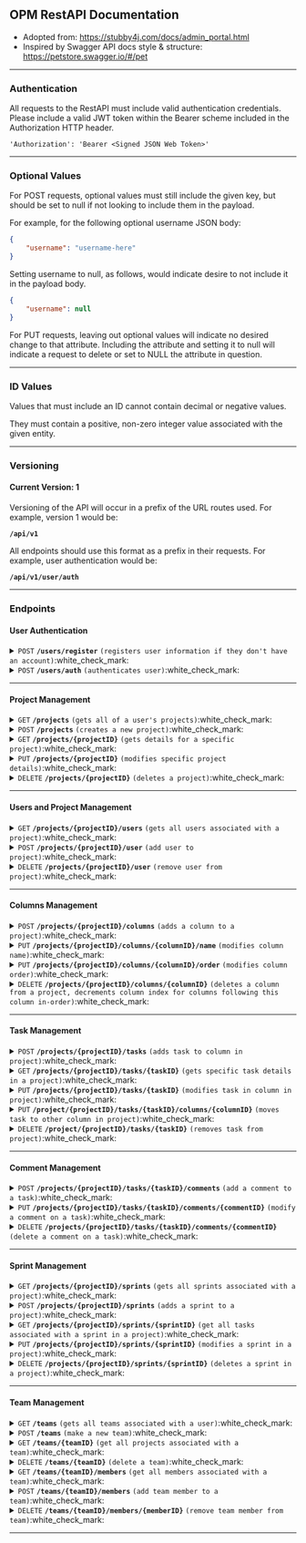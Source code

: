 ## OPM RestAPI Documentation

- Adopted from: https://stubby4j.com/docs/admin_portal.html
- Inspired by Swagger API docs style & structure: https://petstore.swagger.io/#/pet

------------------------------------------------------------------------------------------

### Authentication

All requests to the RestAPI must include valid authentication credentials. Please include a valid JWT token within
the Bearer scheme included in the Authorization HTTP header.

`'Authorization': 'Bearer <Signed JSON Web Token>'`

------------------------------------------------------------------------------------------

### Optional Values

For POST requests, optional values must still include the given key, but should be set to null if not looking
to include them in the payload.

For example, for the following optional username JSON body:

```json
{
    "username": "username-here"
}
```

Setting username to null, as follows, would indicate desire to not include it in the payload body.

```json
{
    "username": null
}
```

For PUT requests, leaving out optional values will indicate no desired change to that attribute.
Including the attribute and setting it to null will indicate a request to delete or set to NULL
the attribute in question.

------------------------------------------------------------------------------------------

### ID Values

Values that must include an ID cannot contain decimal or negative values.

They must contain a positive, non-zero integer value associated with the given entity.

------------------------------------------------------------------------------------------

### Versioning

#### Current Version: 1

Versioning of the API will occur in a prefix of the URL routes used. For example, version 1 would be:

<code><b>/api/v1</b></code>

All endpoints should use this format as a prefix in their requests. For example, user authentication would be:

<code><b>/api/v1/user/auth</b></code>

------------------------------------------------------------------------------------------

### Endpoints

#### User Authentication

<details>
 <summary><code>POST</code> <code><b>/users/register</b></code> <code>(registers user information if they don't have an account)</code>:white_check_mark:</summary>

##### Request Payload

> ```json
> {
>   "username": "username-here"
> }
> ```

##### Responses

> | http code     | content-type                      | response  | details |
> |---------------|-----------------------------------|-----------|---------------------------------------------------------|
> | `201`         | `application/json`                | `{"username":"username-here","message":"Success"}` | Successfully registered user. |
> | `400`         | `application/json`                | `{"code":400,"message":"User already exists with those details"}` | User details already exist in database. |
> | `400`         | `application/json`                | `{"code":400,"message":"Username is required"}` | Username field required. |
> | `400`         | `application/json`                | `{"code":400,"message":"Username must be 3 to 100 characters"}` | Username length requirement. |
> | `405`         | `text/html;charset=utf-8`         | None | Invalid HTTP method. |

##### Example cURL

> ```bash
> curl -X POST \
>  https://opm-api.propersi.me/api/v1/users/register \
>  -H 'Content-Type: application/json' \
>  -H 'Authorization: Bearer YOUR_JWT_TOKEN' \
>  -d '{"username":"my_username"}' 
> ```

</details>

<details>
 <summary><code>POST</code> <code><b>/users/auth</b></code> <code>(authenticates user)</code>:white_check_mark:</summary>

##### Responses

> | http code     | content-type                      | response  | details |
> |---------------|-----------------------------------|-----------|---------------------------------------------------------|
> | `200`         | `application/json`                | `{"username":"username-here","message":"Success"}` | **Includes a URI to the user resource in the Location Header** |
> | `404`         | `application/json`                | `{"code":"404","message":"User does not exist"}` | No user found using those credentials. |
> | `405`         | `text/html;charset=utf-8`         | None | Invalid HTTP method. |

##### Example cURL

> ```bash
> curl -X POST \
>  https://opm-api.propersi.me/api/v1/users/auth \
>  -H 'Authorization: Bearer YOUR_JWT_TOKEN' \
> ```

</details>

------------------------------------------------------------------------------------------

#### Project Management

<details>
 <summary><code>GET</code> <code><b>/projects</b></code> <code>(gets all of a user's projects)</code>:white_check_mark:</summary>

##### Responses

> | http code     | content-type                      | response  | details |
> |---------------|-----------------------------------|-----------|---------------------------------------------------------|
> | `200`         | `application/json`                | `See below.` | Returns all of a user's projects. |
> | `405`         | `text/html;charset=utf-8`         | None | Invalid HTTP method. |

###### 200 HTTP Code Response Body

> ```json
> {
>     "projects": [
>       {
>           "projectName": "project1",
>           "projectID": 1,
>           "lastUpdated": "2023-10-31T15:45:00Z",
>           "projectLocation": "/api/v1/projects/1",
>           "team": {
>               "teamName": "team1",
>               "teamID": 1, 
>               "teamLocation": "/api/v1/teams/1"
>           }
>       },
>       {
>           "projectName": "project2",
>           "projectID": 2,
>           "lastUpdated": "2023-10-31T15:45:00Z",
>           "projectLocation": "/api/v1/projects/2",
>           "team": {
>               "teamName": "team2",
>               "teamID": 2, 
>               "teamLocation": "/api/v1/teams/2"
>           }
>       } 
>     ]
> }
> ```

##### Example cURL

> ```bash
> curl -X GET \
>  https://opm-api.propersi.me/api/v1/projects \
>  -H 'Authorization: Bearer YOUR_JWT_TOKEN' \
> ```

</details>

<details>
 <summary><code>POST</code> <code><b>/projects</b></code> <code>(creates a new project)</code>:white_check_mark:</summary>

##### Request Payload

> ```json
> {
>   "projectName": "New Project Name",
>   "teamName": "team1",
>   "teamID": 1,
> }
> ```

##### Responses

> | http code     | content-type                      | response  | details |
> |---------------|-----------------------------------|-----------|---------------------------------------------------------|
> | `201`         | `application/json`                | `See below.` | **Includes a URI to the project resource in the Location Header** |
> | `400`         | `application/json`                | `{"code":"400","message":"Project name for that team already exists"}` | Project name for team already exists. Teams must have unique project names. |
> | `404`         | `application/json`                | `{"code":"404","message":"User not in team, or team does not exist"}` | User not in team, or chosen team does not exist. |
> | `405`         | `text/html;charset=utf-8`         | None | Invalid HTTP method. |

###### 201 HTTP Code Response Body

> ```json
> {
>     "projectName": "New Project Name",
>     "projectID": 1,
>     "projectLocation": "/api/v1/projects/1"
> }
> ```

##### Example cURL

> ```bash
> curl -X POST \
>  https://opm-api.propersi.me/api/v1/projects \
>  -H 'Content-Type: application/json' \
>  -H 'Authorization: Bearer YOUR_JWT_TOKEN' \
>  -d '{
>   "projectName": "New Project Name",
>   "teamName": "team1",
>   "teamID": 1 }' 
> ```

</details>
<details>
 <summary><code>GET</code> <code><b>/projects/{projectID}</b></code> <code>(gets details for a specific project)</code>:white_check_mark:</summary>

##### Parameters

> | name   |  type      | data type      | description                                          |
> |--------|------------|----------------|------------------------------------------------------|
> | `projectID` |  required  | int ($int64) | The unique ID of the project |

##### Responses

> | http code     | content-type                      | response  | details |
> |---------------|-----------------------------------|-----------|---------------------------------------------------------|
> | `200`         | `application/json`                | `See below.` | Returns details regarding a specific project. |
> | `403`         | `application/json`                | `{"code":"403","message":"User not in project, or project does not exist"}` | User not in this project, or the project does not exist. |
> | `405`         | `text/html;charset=utf-8`         | None | Invalid HTTP method. |

###### 200 HTTP Code Response Body

> ```json
> {
>     "projectName": "project1",
>     "projectID": 1,
>     "lastUpdated": "2024-02-13T14:45:00.023767",  
>     "team": {
>         "teamName": "Team1",
>         "teamID": 1,
>         "teamLocation": "/api/v1/teams/1"
>      },
>     "projectLocation": "/api/v1/projects/1",
>     "columns": [
>      {
>           "columnTitle": "Todo",
>           "columnID": 1,
>           "columnIndex": 0,       # Indicates location on board
>           "columnLocation": "/api/v1/projects/1/columns/1",
>           "tasks": [
>            {
>                 "title": "task1",
>                 "taskID": 1, 
>                 "priority": "High",
>                  "dueDate": "2023-11-01", # Or null  
>                 "comments": 1, # Number of comments on task
>                  "taskIndex": 0, # Used for sorting eventually, default to -1
>                  "assignedTo": {
>                        "username": "username-of-assignee",
>                        "userID": 1,
>                        "userProjectID": 1
>                   }, # Or null
>                  "sprint": {
>                        "sprintID": 1,
>                        "sprintName": "Sprint Name",
>                        "endDate": "2023-11-01",
>                        "sprintLocation": "/api/v1/projects/1/sprints/1"
>                   }, # Or null
>                 "taskLocation": "/api/v1/projects/1/tasks/1"
>            },
>           ]
>      },
>      {
>           "columnTitle": "In progress",
>           "columnID": 2,
>           "columnIndex": 1,       # Indicates location on board
>           "columnLocation": "/api/v1/projects/1/columns/2",
>           "tasks": []
>      },
>      {
>           "columnTitle": "Done",
>           "columnID": 3,
>           "columnIndex": 2,       # Indicates location on board
>           "columnLocation": "/api/v1/projects/1/columns/3",
>           "tasks": []
>      },
>     ]
> }
> ```

##### Example cURL

> ```bash
> curl -X GET \
>  https://opm-api.propersi.me/api/v1/projects/1 \
>  -H 'Authorization: Bearer YOUR_JWT_TOKEN' \
> ```

</details>

<details>
 <summary><code>PUT</code> <code><b>/projects/{projectID}</b></code> <code>(modifies specific project details)</code>:white_check_mark:</summary>

##### Parameters

> | name   |  type      | data type      | description                                          |
> |--------|------------|----------------|------------------------------------------------------|
> | `projectID` |  required  | int ($int64) | The unique ID of the project |

##### Request Payload

> ```json
> {
>   "projectName": "new-name",      # Cannot be deleted, only modified
> }
> ```

##### Responses

> | http code     | content-type                      | response  | details |
> |---------------|-----------------------------------|-----------|---------------------------------------------------------|
> | `200`         | `application/json`                | `{"code":"200","message":"Project name was modified"}` | Modified the project name. |
> | `400`         | `application/json`                | `{"code":"400","message":"Project name was not changed, name identical to previous"}` | Project name was identical to previous. |
> | `403`         | `application/json`                | `{"code":"403","message":"User not in project, or project does not exist"}` | User not in this project, or project does not exist. |
> | `405`         | `text/html;charset=utf-8`         | None | Invalid HTTP method. |

##### Example cURL

> ```bash
> curl -X PUT \
>  https://opm-api.propersi.me/api/v1/projects/1 \
>  -H 'Content-Type: application/json' \
>  -H 'Authorization: Bearer YOUR_JWT_TOKEN' \
>  -d '{"projectName":"new-name"}' 
> ```

</details>

<details>
 <summary><code>DELETE</code> <code><b>/projects/{projectID}</b></code> <code>(deletes a project)</code>:white_check_mark:</summary>

##### Parameters

> | name   |  type      | data type      | description                                          |
> |--------|------------|----------------|------------------------------------------------------|
> | `projectID` |  required  | int ($int64) | The unique ID of the project |

##### Responses

> | http code     | content-type                      | response  | details |
> |---------------|-----------------------------------|-----------|---------------------------------------------------------|
> | `200`         | `application/json`                | `{"code":"200","message":"Project deleted"}` | Successful deletion. |
> | `400`         | `application/json`                | `{"code":"400","message":"Projects must have zero tasks left before they can be deleted"}` | Tasks must be removed to delete a project. |
> | `403`         | `application/json`                | `{"code":"403","message":"User not in project, or project does not exist"}` | User not in this project, or project does not exist. |
> | `405`         | `text/html;charset=utf-8`         | None | Invalid HTTP method. |

##### Example cURL

> ```bash
> curl -X DELETE \
>  https://opm-api.propersi.me/api/v1/projects/1 \
>  -H 'Authorization: Bearer YOUR_JWT_TOKEN' \
> ```

</details>

------------------------------------------------------------------------------------------

#### Users and Project Management

<details>
 <summary><code>GET</code> <code><b>/projects/{projectID}/users</b></code> <code>(gets all users associated with a project)</code>:white_check_mark:</summary>

##### Parameters

> | name   |  type      | data type      | description                                          |
> |--------|------------|----------------|------------------------------------------------------|
> | `projectID` |  required  | int ($int64) | The unique ID of the project |

##### Responses

> | http code     | content-type                      | response  | details |
> |---------------|-----------------------------------|-----------|---------------------------------------------------------|
> | `200`         | `application/json`                | `See below.` | Returns all users associated with a project. |
> | `403`         | `application/json`                | `{"code":"403","message":"User not in this project, or project does not exist"}` | User not in this project, or project does not exist. |
> | `405`         | `text/html;charset=utf-8`         | None | Invalid HTTP method. |

###### 200 HTTP Code Response Body

> ```json
> {
>     "projectName": "project1",
>     "projectID": 1,
>     "lastUpdated": "2023-10-31T15:45:00Z",
>     "projectLocation": "/api/v1/projects/1",
>     "team": {
>         "teamName": "Team1",
>         "teamID": 1,
>         "teamLocation": "/api/v1/teams/1"
>      },
>     "users": [
>       {
>           "username": "username1",
>           "userID": 1
>       },
>       {
>           "username": "username2",
>           "userID": 2
>       },
>     ],
>     "currentUser": {
>         "username": "username1",
>         "userID": 1,
>         "userProjectID": 1
>      },
> }
> ```

##### Example cURL

> ```bash
> curl -X GET \
>  https://opm-api.propersi.me/api/v1/projects/1/users \
>  -H 'Authorization: Bearer YOUR_JWT_TOKEN' \
> ```

</details>

<details>
 <summary><code>POST</code> <code><b>/projects/{projectID}/user</b></code> <code>(add user to project)</code>:white_check_mark:</summary>

##### Parameters

> | name   |  type      | data type      | description                                          |
> |--------|------------|----------------|------------------------------------------------------|
> | `projectID` |  required  | int ($int64) | The unique ID of the project |

##### Request Payload

> ```json
> {
>   "username": "username-here"
> }
> ```

##### Responses

> | http code     | content-type                      | response  | details |
> |---------------|-----------------------------------|-----------|---------------------------------------------------------|
> | `200`         | `application/json`                | `{"code":"200","message":"{username} added to the project."}` | Successfully added user to project. |
> | `403`         | `application/json`                | `{"code":"403","message":"User not in this project, or project does not exist"}` | User trying to add other user is not in project, or project does not exist. |
> | `404`         | `application/json`                | `{"code":"404","message":"User does not exist"}` | Username not found. |
> | `409`         | `application/json`                | `{"code":"409","message":"User already in this project"}` | User already in this project. |
> | `405`         | `text/html;charset=utf-8`         | None | Invalid HTTP method. |

##### Example cURL

> ```bash
> curl -X POST \
>  https://opm-api.propersi.me/api/v1/projects/1/user \
>  -H 'Content-Type: application/json' \
>  -H 'Authorization: Bearer YOUR_JWT_TOKEN' \
>  -d '{"username":"another_username"}' 
> ```

</details>

<details>
 <summary><code>DELETE</code> <code><b>/projects/{projectID}/user</b></code> <code>(remove user from project)</code>:white_check_mark:</summary>

##### Parameters

> | name   |  type      | data type      | description                                          |
> |--------|------------|----------------|------------------------------------------------------|
> | `projectID` |  required  | int ($int64) | The unique ID of the project |

##### Request Payload

> ```json
> {
>   "username": "username-here"
> }
> ```

##### Responses

> | http code     | content-type                      | response  | details |
> |---------------|-----------------------------------|-----------|---------------------------------------------------------|
> | `200`         | `application/json`                | `{"code":"200","message":"{username} was removed from the project"}` | Successfully removed user from project. |
> | `400`         | `application/json`                | `{"code":"400","message":"The last member of a project cannot remove themselves"}` | The last user of a project cannot remove themselves. |
> | `403`         | `application/json`                | `{"code":"403","message":"User not in project, or project does not exist"}` | Deleting user not in project, or project does not exist. |
> | `404`         | `application/json`                | `{"code":"404","message":"User not in this project"}` | Username not found. |
> | `405`         | `text/html;charset=utf-8`         | None | Invalid HTTP method. |

##### Example cURL

> ```bash
> curl -X DELETE \
>  https://opm-api.propersi.me/api/v1/projects/1/user \
>  -H 'Content-Type: application/json' \
>  -H 'Authorization: Bearer YOUR_JWT_TOKEN' \
>  -d '{"username":"another_username"}' 
> ```

</details>

------------------------------------------------------------------------------------------

#### Columns Management

<details>
 <summary><code>POST</code> <code><b>/projects/{projectID}/columns</b></code> <code>(adds a column to a project)</code>:white_check_mark:</summary>

##### Parameters

> | name   |  type      | data type      | description                                          |
> |--------|------------|----------------|------------------------------------------------------|
> | `projectID` |  required  | int ($int64) | The unique ID of the project |

##### Request Payload

> ```json
> {
>   "columnTitle": "New Column Here"
> }
> ```

##### Responses

> | http code     | content-type                      | response  | details |
> |---------------|-----------------------------------|-----------|---------------------------------------------------------|
> | `201`         | `application/json`                | `See below.` | **Includes a URI to the column resource in the Location Header** |
> | `403`         | `application/json`                | `{"code":"403","message":"User not in project, or project does not exist"}` | User not in this project, or project does not exist. |
> | `409`         | `application/json`                | `{"code":"409","message":"Given column title already exists in this project"}` | Column title already exists in project. |
> | `405`         | `text/html;charset=utf-8`         | None | Invalid HTTP method. |

###### 201 HTTP Code Response Body

> ```json
> {
>     "columnTitle": "New Column Here",
>     "columnIndex": 1,         # New column always placed at end
>     "columnID": 1,
>     "columnLocation": "/api/v1/projects/1/columns/1"
> }
> ```

##### Example cURL

> ```bash
> curl -X POST \
>  https://opm-api.propersi.me/api/v1/project/1/columns \
>  -H 'Content-Type: application/json' \
>  -H 'Authorization: Bearer YOUR_JWT_TOKEN' \
>  -d '{"columnTitle":"New Column Here"}' 
> ```

</details>

<details>
 <summary><code>PUT</code> <code><b>/projects/{projectID}/columns/{columnID}/name</b></code> <code>(modifies column name)</code>:white_check_mark:</summary>

##### Parameters

> | name   |  type      | data type      | description                                          |
> |--------|------------|----------------|------------------------------------------------------|
> | `projectID` |  required  | int ($int64) | The unique ID of the project |
> | `columnID` |  required  | int ($int64) | The unique ID of the column |

##### Request Payload

> ```json
> {
>   "columnTitle": "New Column Name Here"       # Cannot be deleted, only modified
> }
> ```

##### Responses

> | http code     | content-type                      | response  | details |
> |---------------|-----------------------------------|-----------|---------------------------------------------------------|
> | `200`         | `application/json`                | `See below.` | Successfully modified column name in project. |
> | `400`         | `application/json`                | `{"code":"400","message":"Column title not changed, title identical to previous"}` | Column title to change to, same as previous title. |
> | `403`         | `application/json`                | `{"code":"403","message":"User not in this project, or project does not exist"}` | User not in this project, or project does not exist. |
> | `404`         | `application/json`                | `{"code":"404","message":"Given column does not exist in project"}` | Column not found in project. |
> | `409`         | `application/json`                | `{"code":"409","message":"Given column title already exists in project"}` | Column title already exists in project. |
> | `405`         | `text/html;charset=utf-8`         | None | Invalid HTTP method. |

###### 200 HTTP Code Response Body

> ```json
> {
>     "columnTitle": "New Column Name Here",
>     "columnIndex": 0,      # Keeps previous column index
>     "columnID": 1,
>     "columnLocation": "/api/v1/projects/1/columns/1
> }
> ```

##### Example cURL

> ```bash
> curl -X PUT \
>  https://opm-api.propersi.me/api/v1/projects/1/columns/1/name \
>  -H 'Content-Type: application/json' \
>  -H 'Authorization: Bearer YOUR_JWT_TOKEN' \
>  -d '{"columnTitle":"New Column Name Here"}' 
> ```

</details>

<details>
 <summary><code>PUT</code> <code><b>/projects/{projectID}/columns/{columnID}/order</b></code> <code>(modifies column order)</code>:white_check_mark:</summary>

##### Parameters

> | name   |  type      | data type      | description                                          |
> |--------|------------|----------------|------------------------------------------------------|
> | `projectID` |  required  | int ($int64) | The unique ID of the project |
> | `columnID` |  required  | int ($int64) | The unique ID of the column |

##### Request Payload

> ```json
> {
>   "columnIndex": 1
> }
> ```

##### Responses

> | http code     | content-type                      | response  | details |
> |---------------|-----------------------------------|-----------|---------------------------------------------------------|
> | `200`         | `application/json`                | `See below.` | Successfully modified column index in project. |
> | `400`         | `application/json`                | `{"code":"400","message":"New column index given is same as current column index"}` | New column index is same as previous. |
> | `403`         | `application/json`                | `{"code":"403","message":"Not authorized"}` | User not in this project. |
> | `404`         | `application/json`                | `{"code":"404","message":"Project does not exist"}` | Project not found. |
> | `404`         | `application/json`                | `{"code":"404","message":"Column does not exist"}` | Column not found in project. |
> | `405`         | `text/html;charset=utf-8`         | None | Invalid HTTP method. |

###### 200 HTTP Code Response Body

> ```json
> {
>     "columnTitle": "project1",
>     "columnIndex": 0,      # The new index
>     "columnID": 1,
>     "columnLocation": "/api/v1/projects/1/columns/1
> }
> ```

##### Example cURL

> ```bash
> curl -X PUT \
>  https://opm-api.propersi.me/api/v1/projects/1/columns/1/name \
>  -H 'Content-Type: application/json' \
>  -H 'Authorization: Bearer YOUR_JWT_TOKEN' \
>  -d '{"columnTitle":"New Column Name Here"}' 
> ```

</details>

<details>
 <summary><code>DELETE</code> <code><b>/projects/{projectID}/columns/{columnID}</b></code> <code>(deletes a column from a project, decrements column index for columns following this column in-order)</code>:white_check_mark:</summary>

##### Parameters

> | name   |  type      | data type      | description                                          |
> |--------|------------|----------------|------------------------------------------------------|
> | `projectID` |  required  | int ($int64) | The unique ID of the project |
> | `columnID` |  required  | int ($int64) | The unique ID of the column |

##### Responses

> | http code     | content-type                      | response  | details |
> |---------------|-----------------------------------|-----------|---------------------------------------------------------|
> | `200`         | `application/json`                | `{"code":"200","message":"Column removed from project"}` | Successfully deleted column from project. |
> | `403`         | `application/json`                | `{"code":"403","message":"Cannot remove if tasks remain in column"}` | Tasks still in column. |
> | `403`         | `application/json`                | `{"code":"403","message":"User not in project, or project does not exist"}` | User not in this project, or project does not exist. |
> | `404`         | `application/json`                | `{"code":"404","message":"Column does not exist"}` | Column not found in project. |
> | `405`         | `text/html;charset=utf-8`         | None | Invalid HTTP method. |


##### Example cURL

> ```bash
> curl -X DELETE \
>  https://opm-api.propersi.me/api/v1/projects/1/columns/1 \
>  -H 'Authorization: Bearer YOUR_JWT_TOKEN' \
> ```

</details>

------------------------------------------------------------------------------------------

#### Task Management

<details>
 <summary><code>POST</code> <code><b>/projects/{projectID}/tasks</b></code> <code>(adds task to column in project)</code>:white_check_mark:</summary>

##### Parameters

> | name   |  type      | data type      | description                                          |
> |--------|------------|----------------|------------------------------------------------------|
> | `projectID` |  required  | int ($int64) | The unique ID of the project |

##### Request Payload

> ```json
> {
>     "title": "Task 1",
>     "description": "This is another task!", # Optional - a description of only spaces is considered null
>     "columnID": 1,                          # Optional, defaults to first in-order column if not included
>     "assignedTo": 1,                        # Optional, userProjectID of the user who it is being assigned to, or null
>     "dueDate": "2024-11-03",                # Optional, in format "yyyy-MM-dd"
>     "priority": "High",                     # Optional, must be one of: 'High', 'Medium', 'Low', 'None', defaults to 'None' 
>     "sprintID": 1,                          # Optional
>     "customFields": [ ... ]                 # Optional
> }
> ```

##### Responses

> | http code     | content-type                      | response  | details |
> |---------------|-----------------------------------|-----------|---------------------------------------------------------|
> | `201`         | `application/json`                | `See below.` | **Includes a URI to the task resource in the Location Header** |
> | `403`         | `application/json`                | `{"code":"403","message":"User not in this project, or project not found"}` | User not in this project, or project not found. |
> | `404`         | `application/json`                | `{"code":"404","message":"Column does not exist"}` | Column not found in project. Project must have at least one column. |
> | `404`         | `application/json`                | `{"code":"404","message":"Sprint not found"}` | Sprint not found. |
> | `404`         | `application/json`                | `{"code":"404","message":"Assigned-to user not in this project, or user does not exist"}` | Assignee not found. |
> | `405`         | `text/html;charset=utf-8`         | None | Invalid HTTP method. |

###### 201 HTTP Code Response Body

> ```json
> {
>     "title": "Task 1",
>     "taskID": 1,
>     "columnID": 1,                          # ID of column to be placed under
>     "priority": "None",                     # Other possible values: 'High', 'Medium', 'Low'
>     "description": "None",                  # Nullable
>     "dueDate": "None",                      # Nullable
>     "sprintID": "None",                     # Nullable
>     "assignedTo": "None",                   # Nullable
>     "taskLocation": "/api/v1/projects/1/tasks/1",
> }
> ```

##### Example cURL

> ```bash
> curl -X POST \
>  https://opm-api.propersi.me/api/v1/projects/1/tasks \
>  -H 'Content-Type: application/json' \
>  -H 'Authorization: Bearer YOUR_JWT_TOKEN' \
>  -d '{"title":"Task title"}' 
> ```

</details>

<details>
 <summary><code>GET</code> <code><b>/projects/{projectID}/tasks/{taskID}</b></code> <code>(gets specific task details in a project)</code>:white_check_mark:</summary>

##### Parameters

> | name   |  type      | data type      | description                                          |
> |--------|------------|----------------|------------------------------------------------------|
> | `projectID` |  required  | int ($int64) | The unique ID of the project |
> | `taskID` |  required  | int ($int64) | The unique ID of the task |

##### Responses

> | http code     | content-type                      | response  | details |
> |---------------|-----------------------------------|-----------|---------------------------------------------------------|
> | `200`         | `application/json`                | `See below.` | Successfully retrieved the task details. |
> | `403`         | `application/json`                | `{"code":"403","message":"User not in this project, or project does not exist"}` | User not in this project, or project does not exist. |
> | `404`         | `application/json`                | `{"code":"404","message":"Given task does not exist in this project"}` | Task not found. |
> | `405`         | `text/html;charset=utf-8`         | None | Invalid HTTP method. |

###### 200 HTTP Code Response Body

> ```json
> {
>     "title": "Task 1",
>     "taskID": 1,
>     "taskColumnIndex": 0,         # Indicates location on board
>     "column": {
>           "columnTitle": "Column",
>           "columnIndex": 0,
>           "columnID": 1,
>           "columnLocation": "api/v1/projects/1/columns/1"
>      },
>     "description": "This is a task!",
>     "assignedTo": {               # Or null
>           "username": "username-of-assignee",
>           "userID": 1,
>           "userProjectID": 1
>      },       
>     "priority": "High",
>     "dueDate": "2023-10-31"       # Or null,
>     "sprint": {                   # Or null,
>           "startDate": "2023-10-31",
>           "endDate": "2023-11-01",
>           "sprintName": "Sprint Name",
>           "sprintID": 1,
>           "sprintLocation": "api/v1/projects/1/sprints/1"
>      },
>     "comments": [
>      {
>           "commentID": 1,
>           "commentBody": "This is a comment",
>           "commentedAt": "2023-10-31T15:45:00Z",
>           "commenterUsername": "username-here",
>           "commenterID": 1,
>           "commentLocation": "/api/v1/projects/1/tasks/1/comments/1"
>      },
>     ],
>     "customFields": [ ... ],
>     "taskLocation": "/api/v1/projects/1/tasks/1",
> }
> ```

##### Example cURL

> ```bash
> curl -X GET \
>  https://opm-api.propersi.me/api/v1/projects/1/tasks/1 \
>  -H 'Authorization: Bearer YOUR_JWT_TOKEN' \
> ```

</details>

<details>
 <summary><code>PUT</code> <code><b>/projects/{projectID}/tasks/{taskID}</b></code> <code>(modifies task in column in project)</code>:white_check_mark:</summary>

##### Parameters

> | name   |  type      | data type      | description                                          |
> |--------|------------|----------------|------------------------------------------------------|
> | `projectID` |  required  | int ($int64) | The unique ID of the project |
> | `taskID` |  required  | int ($int64) | The unique ID of the task |

##### Request Payload

To keep the attribute the same, do not include the task attribute in the request payload.
To delete the attribute, set the attribute to null in the request payload.

> ```json
> {
>     "title": "New Title",                     # Optional - note that a title is mandatory for a task, so no possibility of deleting a title
>     "description": "This is another task!",   # Optional
>     "assignedTo": 1,                          # Optional, userProjectID of the user who it is being assigned to
>     "priority": "High",                       # Optional, must be one of 'High', 'Medium', 'Low', 'None'
>     "sprintID": 1,                            # Optional, ID of sprint to change to
>     "dueDate": "2024-08-08",                  # Optional, new due date
>     "customFields": [ ... ],                  # Optional, for future implementation
> }
> ```

##### Responses

> | http code     | content-type                      | response  | details |
> |---------------|-----------------------------------|-----------|---------------------------------------------------------|
> | `200`         | `application/json`                | `{"code":"200","message":"Task successfully modified"}` | Successfully modified task. |
> | `200`         | `application/json`                | `{"code":"200","message":"Task was not modified"}` | Server processed request but did not find any differences in the task. |
> | `403`         | `application/json`                | `{"code":"403","message":"User not in this project, or project does not exist"}` | User not in this project, or project does not exist. |
> | `404`         | `application/json`                | `{"code":"404","message":"Task does not exist"}` | Task not found. |
> | `404`         | `application/json`                | `{"code":"404","message":"Task field to modify not valid"}` | Task attribute not found. |
> | `404`         | `application/json`                | `{"code":"404","message":"Given sprint does not exist in this project"}` | Sprint not found. |
> | `404`         | `application/json`                | `{"code":"404","message":"Assigned-to user not in project, or user does not exist"}` | Assignee not found, or does not exist. |
> | `405`         | `text/html;charset=utf-8`         | None | Invalid HTTP method. |

##### Example cURL

> ```bash
> curl -X PUT \
>  https://opm-api.propersi.me/api/v1/projects/1/tasks/1 \
>  -H 'Content-Type: application/json' \
>  -H 'Authorization: Bearer YOUR_JWT_TOKEN' \
>  -d '{"title":"New title."}' 
> ```

</details>

<details>
 <summary><code>PUT</code> <code><b>/project/{projectID}/tasks/{taskID}/columns/{columnID}</b></code> <code>(moves task to other column in project)</code>:white_check_mark:</summary>

##### Parameters

> | name   |  type      | data type      | description                                          |
> |--------|------------|----------------|------------------------------------------------------|
> | `projectID` |  required  | int ($int64) | The unique ID of the project |
> | `taskID` |  required  | int ($int64) | The unique ID of the task |
> | `columnID` |  required  | int ($int64) | The unique ID of the column |

##### Responses

> | http code     | content-type                      | response  | details |
> |---------------|-----------------------------------|-----------|---------------------------------------------------------|
> | `200`         | `application/json`                | `{"code":"200","message":"Task moved"}` | Successfully moved task. |
> | `400`         | `application/json`                | `{"code":"400","message":"Task already in given column"}` | Task already in the column indicated. |
> | `403`         | `application/json`                | `{"code":"403","message":"User not in project, or project does not exist"}` | User not in this project, or project does not exist. |
> | `404`         | `application/json`                | `{"code":"404","message":"Task does not exist"}` | Task not found in project. |
> | `404`         | `application/json`                | `{"code":"404","message":"Column does not exist"}` | Column not found in project. |
> | `405`         | `text/html;charset=utf-8`         | None | Invalid HTTP method. |

##### Example cURL

> ```bash
> curl -X PUT \
>  https://opm-api.propersi.me/api/v1/projects/1/tasks/1/columns/1 \
>  -H 'Authorization: Bearer YOUR_JWT_TOKEN' \
> ```

</details>

<details>
 <summary><code>DELETE</code> <code><b>/project/{projectID}/tasks/{taskID}</b></code> <code>(removes task from project)</code>:white_check_mark:</summary>

##### Parameters

> | name   |  type      | data type      | description                                          |
> |--------|------------|----------------|------------------------------------------------------|
> | `projectID` |  required  | int ($int64) | The unique ID of the project |
> | `taskID` |  required  | int ($int64) | The unique ID of the task |

##### Responses

> | http code     | content-type                      | response  | details |
> |---------------|-----------------------------------|-----------|---------------------------------------------------------|
> | `200`         | `application/json`                | `{"code":"200","message":"Task deleted"}` | Successfully deleted task. |
> | `403`         | `application/json`                | `{"code":"403","message":"User not in project, or project does not exist"}` | User not in this project, or project does not exist |
> | `404`         | `application/json`                | `{"code":"404","message":"Task does not exist"}` | Task not found in project. |
> | `405`         | `text/html;charset=utf-8`         | None | Invalid HTTP method. |

##### Example cURL

> ```bash
> curl -X DELETE \
>  https://opm-api.propersi.me/api/v1/projects/1/tasks/1 \
>  -H 'Authorization: Bearer YOUR_JWT_TOKEN' \
> ```

</details>

------------------------------------------------------------------------------------------

#### Comment Management

<details>
 <summary><code>POST</code> <code><b>/projects/{projectID}/tasks/{taskID}/comments</b></code> <code>(add a comment to a task)</code>:white_check_mark:</summary>

##### Parameters

> | name   |  type      | data type      | description                                          |
> |--------|------------|----------------|------------------------------------------------------|
> | `projectID` |  required  | int ($int64) | The unique ID of the project |
> | `taskID` |  required  | int ($int64) | The unique ID of the task |

##### Request Payload

> ```json
> {
>     "commentBody": "New comment body."    # Cannot be empty or just spaces
> }
> ```

##### Responses

> | http code     | content-type                      | response  | details |
> |---------------|-----------------------------------|-----------|---------------------------------------------------------|
> | `201`         | `application/json`                | `See below.` | **Includes a URI to the comment resource in the Location Header** |
> | `400`         | `application/json`                | `{"code":"400","message":"Comment cannot be empty"}` | Comment cannot be empty. |
> | `403`         | `application/json`                | `{"code":"403","message":"User not in this project, or project does not exist"}` | User not in this project, or project does not exist. |
> | `404`         | `application/json`                | `{"code":"404","message":"Given task does not exist in this project"}` | Task not found. |
> | `405`         | `text/html;charset=utf-8`         | None | Invalid HTTP method. |

###### 201 HTTP Code Response Body

> ```json
> {
>     "commentID": 1,
>     "commentBody": "This is a comment.",
>     "commentedAt": "This is a comment.",
>     "commenterUsername": "This is a comment.",
>     "commenterID": "This is a comment.",
> }
> ```

##### Example cURL

> ```bash
> curl -X POST \
>  https://opm-api.propersi.me/api/v1/projects/1/tasks/1/comments \
>  -H 'Content-Type: application/json' \
>  -H 'Authorization: Bearer YOUR_JWT_TOKEN' \
>  -d '{"commentBody":"New comment stuff."}' 
> ```

</details>

<details>
 <summary><code>PUT</code> <code><b>/projects/{projectID}/tasks/{taskID}/comments/{commentID}</b></code> <code>(modify a comment on a task)</code>:white_check_mark:</summary>

##### Parameters

> | name   |  type      | data type      | description                                          |
> |--------|------------|----------------|------------------------------------------------------|
> | `projectID` |  required  | int ($int64) | The unique ID of the project |
> | `taskID` |  required  | int ($int64) | The unique ID of the task |
> | `commentID` |  required  | int ($int64) | The unique ID of the comment |

##### Request Payload

> ```json
> {
>     "commentBody": "New comment body."    # Cannot be empty or just spaces
> }
> ```

##### Responses

> | http code     | content-type                      | response  | details |
> |---------------|-----------------------------------|-----------|---------------------------------------------------------|
> | `200`         | `application/json`                | `{"code":"200","message":"Comment modified."}` | Successfully edited the comment. |
> | `403`         | `application/json`                | `{"code":"403","message":"User not in project, or project does not exist"}` | User not in this project. |
> | `403`         | `application/json`                | `{"code":"403","message":"User did not leave this comment"}` | User did not leave this comment. |
> | `404`         | `application/json`                | `{"code":"404","message":"Comment not found on task"}` | Comment not found. |
> | `404`         | `application/json`                | `{"code":"404","message":"Given task does not exist in this project"}` | Task not found. |
> | `405`         | `text/html;charset=utf-8`         | None | Invalid HTTP method. |

##### Example cURL

> ```bash
> curl -X PUT \
>  https://opm-api.propersi.me/api/v1/projects/1/tasks/1/comments/1 \
>  -H 'Content-Type: application/json' \
>  -H 'Authorization: Bearer YOUR_JWT_TOKEN' \
>  -d '{"commentBody":"New comment stuff."}' 
> ```

</details>

<details>
 <summary><code>DELETE</code> <code><b>/projects/{projectID}/tasks/{taskID}/comments/{commentID}</b></code> <code>(delete a comment on a task)</code>:white_check_mark:</summary>

##### Parameters

> | name   |  type      | data type      | description                                          |
> |--------|------------|----------------|------------------------------------------------------|
> | `projectID` |  required  | int ($int64) | The unique ID of the project |
> | `taskID` |  required  | int ($int64) | The unique ID of the task |
> | `commentID` |  required  | int ($int64) | The unique ID of the comment |

##### Responses

> | http code     | content-type                      | response  | details |
> |---------------|-----------------------------------|-----------|---------------------------------------------------------|
> | `200`         | `application/json`                | `{"code":"200","message":"Comment deleted."}` | Successfully deleted the comment. |
> | `403`         | `application/json`                | `{"code":"403","message":"Not authorized"}` | User not in this project. |
> | `404`         | `application/json`                | `{"code":"404","message":"Comment does not exist"}` | Comment not found. |
> | `404`         | `application/json`                | `{"code":"404","message":"Task does not exist"}` | Task not found. |
> | `404`         | `application/json`                | `{"code":"404","message":"Project does not exist"}` | Project not found. |
> | `405`         | `text/html;charset=utf-8`         | None | Invalid HTTP method. |

##### Example cURL

> ```bash
> curl -X DELETE \
>  https://opm-api.propersi.me/api/v1/projects/1/tasks/1/comments/1 \
>  -H 'Authorization: Bearer YOUR_JWT_TOKEN' \
> ```

</details>

------------------------------------------------------------------------------------------

#### Sprint Management

<details>
 <summary><code>GET</code> <code><b>/projects/{projectID}/sprints</b></code> <code>(gets all sprints associated with a project)</code>:white_check_mark:</summary>

##### Parameters

> | name   |  type      | data type      | description                                          |
> |--------|------------|----------------|------------------------------------------------------|
> | `projectID` |  required  | int ($int64) | The unique ID of the project |

##### Responses

> | http code     | content-type                      | response  | details |
> |---------------|-----------------------------------|-----------|---------------------------------------------------------|
> | `200`         | `application/json`                | `See below.` | Successfully retrieved all sprints for the task. |
> | `403`         | `application/json`                | `{"code":"403","message":"User not in this project, or project does not exist"}` | User not in this project, or project does not exist. |
> | `405`         | `text/html;charset=utf-8`         | None | Invalid HTTP method. |

###### 200 HTTP Code Response Body

Sprints are ordered in ascending order by sprint end date.

> ```json
> {
>     "projectName": "MyProjectName",
>     "projectID": 1,
>     "projectLocation": "/api/v1/projects/1",
>     "sprints": [
>      {
>           "sprintID": 1,
>           "sprintName": "Sprint Name1",
>           "startDate": "2023-10-31",
>           "endDate": "2023-11-15",
>           "sprintLocation": "/api/v1/projects/1/sprints/1"
>      },
>      {
>           "sprintID": 2,
>           "sprintName": "Sprint Name2",
>           "startDate": "2023-10-31",
>           "endDate": "2023-11-16",
>           "sprintLocation": "/api/v1/projects/1/sprints/2"
>      },
>     ]
> }
> ```

##### Example cURL

> ```bash
> curl -X GET \
>  https://opm-api.propersi.me/api/v1/projects/1/sprints \
>  -H 'Authorization: Bearer YOUR_JWT_TOKEN' \
> ```

</details>

<details>
 <summary><code>POST</code> <code><b>/projects/{projectID}/sprints</b></code> <code>(adds a sprint to a project)</code>:white_check_mark:</summary>

##### Parameters

> | name   |  type      | data type      | description                                          |
> |--------|------------|----------------|------------------------------------------------------|
> | `projectID` |  required  | int ($int64) | The unique ID of the project |

##### Request Payload

> ```json
> {
>     "startDate": "2023-11-15",
>     "endDate": "2023-11-30",
>     "sprintName": "Sprint Name"
> }
> ```

##### Responses

> | http code     | content-type                      | response  | details |
> |---------------|-----------------------------------|-----------|---------------------------------------------------------|
> | `201`         | `application/json`                | `See below.` | **Includes a URI to the sprint resource in the Location Header** |
> | `400`         | `application/json`                | `{"code":"400","message":"Sprint name must be unique for project"}` | Sprint name must be unique for this project. |
> | `400`         | `application/json`                | `{"code":"400","message":"Sprint dates are invalid"}` | Invalid date range for sprint. |
> | `403`         | `application/json`                | `{"code":"403","message":"Not authorized"}` | User not in this project. |
> | `404`         | `application/json`                | `{"code":"404","message":"Project does not exist"}` | Project not found. |
> | `409`         | `application/json`                | `{"code":"409","message":"Project contains sprint with those dates already"}` | Sprint dates must be unique for this project. |
> | `409`         | `application/json`                | `{"code":"409","message":"Project contains sprint with that name already"}` | Sprint name must be unique for this project. |
> | `405`         | `text/html;charset=utf-8`         | None | Invalid HTTP method. |

###### 201 HTTP Code Response Body

> ```json
> {
>     "sprintID": 1,
>     "startDate": "2023-11-15",
>     "endDate": "2023-11-30",
>     "sprintName": "Sprint Name"
> }
> ```

##### Example cURL

> ```bash
> curl -X POST \
>  https://opm-api.propersi.me/api/v1/projects/1/sprints \
>  -H 'Content-Type: application/json' \
>  -H 'Authorization: Bearer YOUR_JWT_TOKEN' \
>  -d '{
>   "sprintName": "Sprint name",
>   "startDate": "2023-11-15",
>   "endDate": "2023-11-30",
>      }' 
> ```

</details>

<details>
 <summary><code>GET</code> <code><b>/projects/{projectID}/sprints/{sprintID}</b></code> <code>(get all tasks associated with a sprint in a project)</code>:white_check_mark:</summary>

##### Parameters

> | name   |  type      | data type      | description                                          |
> |--------|------------|----------------|------------------------------------------------------|
> | `projectID` |  required  | int ($int64) | The unique ID of the project |
> | `sprintID` |  required  | int ($int64) | The unique ID of the sprint |

##### Responses

> | http code     | content-type                      | response  | details |
> |---------------|-----------------------------------|-----------|---------------------------------------------------------|
> | `200`         | `application/json`                | `See below.` | Successfully retrieved all tasks for the sprint. |
> | `403`         | `application/json`                | `{"code":"403","message":"User not in this project, or project does not exist"}` | User not in this project, or project does not exist. |
> | `404`         | `application/json`                | `{"code":"404","message":"Given sprint does not exist in this project"}` | Sprint not found. |
> | `405`         | `text/html;charset=utf-8`         | None | Invalid HTTP method. |

###### 200 HTTP Code Response Body

> ```json
> {
>     "sprintID": 1,
>     "sprintName": "Sprint Name",
>     "startDate": "2023-10-31",
>     "endDate": "2023-11-15",
>     "sprintLocation": "/api/v1/projects/1/sprints/1",
>     "tasks": [
>      {
>           "title": "Task 1",
>           "taskID": 1,
>           "priority": "High",
>           "dueDate": "2024-08-08",
>           "description": "This is a task!",
>           "comments": 1,
>           "column": {
>                 "columnTitle": "Column title",
>                 "columnID": 1,
>                 "columnIndex": 1,
>                 "columnLocation": "/api/v1/projects/1/columns/1"
>            },
>           "assignedTo": {
>                 "username": "username-of-assignee",
>                 "userID": 1,
>                 "userProjectID": 1
>            } or null,       
>           "taskLocation": "/api/v1/projects/1/tasks/1",
>      },
>      {
>           "title": "Task 2",
>           "taskID": 2,
>           "priority": "High",
>           "dueDate": "2024-08-08",
>           "description": "This is another task!",
>           "comments": 2,
>           "column": {
>                 "columnTitle": "Column title",
>                 "columnID": 1,
>                 "columnIndex": 1,
>                 "columnLocation": "/api/v1/projects/1/columns/1"
>            },
>           "assignedTo": {
>                 "username": "username-of-assignee",
>                 "userID": 1,
>                 "userProjectID": 1
>            } or null,       
>           "taskLocation": "/api/v1/projects/1/tasks/2",
>      },
>     ]
> }
> ```

##### Example cURL

> ```bash
> curl -X GET \
>  https://opm-api.propersi.me/api/v1/projects/1/sprints/1 \
>  -H 'Authorization: Bearer YOUR_JWT_TOKEN' \
> ```

</details>

<details>
 <summary><code>PUT</code> <code><b>/projects/{projectID}/sprints/{sprintID}</b></code> <code>(modifies a sprint in a project)</code>:white_check_mark:</summary>

##### Parameters

> | name   |  type      | data type      | description                                          |
> |--------|------------|----------------|------------------------------------------------------|
> | `projectID` |  required  | int ($int64) | The unique ID of the project |
> | `sprintID` |  required  | int ($int64) | The unique ID of the sprint |

##### Request Payload

If a field is included, it is assumed that user is trying to edit that field.
Leaving the field out of the payload will keep the field's original value.
No fields can be deleted, or have just empty spaces.

> ```json
> {
>     "startDate": "2023-11-15",
>     "endDate": "2023-11-30",
>     "sprintName": "Sprint Name"
> }
> ```

##### Responses

> | http code     | content-type                      | response  | details |
> |---------------|-----------------------------------|-----------|---------------------------------------------------------|
> | `200`         | `application/json`                | `{"code":"200","message":"Sprint was modified"}` | Successfully modified the sprint. |
> | `200`         | `application/json`                | `{"code":"200","message":"Sprint was not modified"}` | No modification applied to the sprint. |
> | `400`         | `application/json`                | `{"code":"400","message":"Invalid date range"}` | Invalid date range for sprint. |
> | `400`         | `application/json`                | `{"code":"400","message":"Invalid sprint attributes"}` | Invalid sprint attributes. |
> | `403`         | `application/json`                | `{"code":"403","message":"User not in project, or project does not exist"}` | User not in this project, or project does not exist. |
> | `404`         | `application/json`                | `{"code":"404","message":"Sprint does not exist"}` | Sprint not found. |
> | `409`         | `application/json`                | `{"code":"409","message":"Project contains sprint with that name already"}` | Sprint name must be unique for this project. |
> | `405`         | `text/html;charset=utf-8`         | None | Invalid HTTP method. |

###### 200 HTTP Code Response Body

> ```json
> {
>     "sprintID": 1,
>     "startDate": "2023-11-15",
>     "endDate": "2023-11-30",
>     "sprintName": "Sprint Name"
> }
> ```

##### Example cURL

> ```bash
> curl -X PUT \
>  https://opm-api.propersi.me/api/v1/projects/1/sprints/1 \
>  -H 'Content-Type: application/json' \
>  -H 'Authorization: Bearer YOUR_JWT_TOKEN' \
>  -d '{
>   "sprintName": "Sprint name",
>   "startDate": "2023-11-15",
>   "endDate": "2023-11-30",
>      }' 
> ```
</details>

<details>
 <summary><code>DELETE</code> <code><b>/projects/{projectID}/sprints/{sprintID}</b></code> <code>(deletes a sprint in a project)</code>:white_check_mark:</summary>

##### Parameters

> | name   |  type      | data type      | description                                          |
> |--------|------------|----------------|------------------------------------------------------|
> | `projectID` |  required  | int ($int64) | The unique ID of the project |
> | `sprintID` |  required  | int ($int64) | The unique ID of the sprint |


##### Responses

> | http code     | content-type                      | response  | details |
> |---------------|-----------------------------------|-----------|---------------------------------------------------------|
> | `200`         | `application/json`                | `{"code":"200","message":"Sprint deleted"}` | Sprint successfully deleted. |
> | `403`         | `application/json`                | `{"code":"403","message":"User not in this project, or project does not exist"}` | User not in this project, or project does not exist. |
> | `404`         | `application/json`                | `{"code":"404","message":"Given sprint does not exist in this project"}` | Sprint not found. |
> | `405`         | `text/html;charset=utf-8`         | None | Invalid HTTP method. |


##### Example cURL

> ```bash
> curl -X DELETE \
>  https://opm-api.propersi.me/api/v1/projects/1/sprints/1 \
>  -H 'Authorization: Bearer YOUR_JWT_TOKEN' \
> ```
</details>

------------------------------------------------------------------------------------------

#### Team Management

<details>
 <summary><code>GET</code> <code><b>/teams</b></code> <code>(gets all teams associated with a user)</code>:white_check_mark:</summary>

##### Responses

> | http code     | content-type                      | response  | details |
> |---------------|-----------------------------------|-----------|---------------------------------------------------------|
> | `200`         | `application/json`                | `See below.` | Successfully retrieved all teams for the user. |
> | `405`         | `text/html;charset=utf-8`         | None | Invalid HTTP method. |

###### 200 HTTP Code Response Body

> ```json
> {
>     "teams": [
>      {
>           "teamID": 1,
>           "teamName": "Team Name 1",
>           "teamLocation": "/api/v1/teams/1",
>           "isTeamCreator": false
>      },
>      {
>           "teamID": 2,
>           "teamName": "Team Name 2",
>           "teamLocation": "/api/v1/teams/2",
>           "isTeamCreator": true
>      },
>     ]
> }
> ```

##### Example cURL

> ```bash
> curl -X GET \
>  https://opm-api.propersi.me/api/v1/teams \
>  -H 'Authorization: Bearer YOUR_JWT_TOKEN' \
> ```

</details>

<details>
 <summary><code>POST</code> <code><b>/teams</b></code> <code>(make a new team)</code>:white_check_mark:</summary>

##### Request Payload

> ```json
> {
>     "teamName": "My new team",
> }
> ```

##### Responses

> | http code     | content-type                      | response  | details |
> |---------------|-----------------------------------|-----------|---------------------------------------------------------|
> | `201`         | `application/json`                | `See below.` | **Includes a URI to the team resource in the Location Header** |
> | `400`         | `application/json`                | `{"code":"400","message":"You have already made a team with this name"}` | Users must make unique teams. |
> | `405`         | `text/html;charset=utf-8`         | None | Invalid HTTP method. |

###### 200 HTTP Code Response Body

> ```json
> {
>     "teamName": "Team Name 1",
>     "teamID": 1,
>     "teamCreator": 1,
>     "teamLocation": "/api/v1/teams/1",
> }
> ```

##### Example cURL

> ```bash
> curl -X POST \
>  https://opm-api.propersi.me/api/v1/teams \
>  -H 'Content-Type: application/json' \
>  -H 'Authorization: Bearer YOUR_JWT_TOKEN' \
>  -d '{"teamName":"my_username"}' 
> ```

</details>

<details>
 <summary><code>GET</code> <code><b>/teams/{teamID}</b></code> <code>(get all projects associated with a team)</code>:white_check_mark:</summary>

##### Parameters

> | name   |  type      | data type      | description                                          |
> |--------|------------|----------------|------------------------------------------------------|
> | `teamID` |  required  | int ($int64) | The unique ID of the team |

##### Responses

> | http code     | content-type                      | response  | details |
> |---------------|-----------------------------------|-----------|---------------------------------------------------------|
> | `200`         | `application/json`                | `See below.` | Gets all projects associated with a team. |
> | `404`         | `application/json`                | `{"code":"404","message":"User not in team, or does not exist"}` | User not in team, or team does not exist. |
> | `405`         | `text/html;charset=utf-8`         | None | Invalid HTTP method. |

###### 200 HTTP Code Response Body

> ```json
> {
>     "teamID": 1,
>     "teamName": "Team Name 1",
>     "teamLocation": "/api/v1/teams/1
>     "projects": [
>       {
>           "projectName": "project1",
>           "projectID": 1,
>           "lastUpdated": "2023-10-31T15:45:00Z",
>           "projectLocation": "/api/v1/projects/1",
>       },
>       {
>           "projectName": "project2",
>           "projectID": 2,
>           "lastUpdated": "2023-10-31T15:45:00Z",
>           "projectLocation": "/api/v1/projects/2",
>       } 
>     ]
> }
> ```

##### Example cURL

> ```bash
> curl -X GET \
>  https://opm-api.propersi.me/api/v1/teams/1 \
>  -H 'Authorization: Bearer YOUR_JWT_TOKEN' \
> ```

</details>

<details>
 <summary><code>DELETE</code> <code><b>/teams/{teamID}</b></code> <code>(delete a team)</code>:white_check_mark:</summary>

##### Parameters

> | name   |  type      | data type      | description                                          |
> |--------|------------|----------------|------------------------------------------------------|
> | `teamID` |  required  | int ($int64) | The unique ID of the team |

##### Responses

> | http code     | content-type                      | response  | details |
> |---------------|-----------------------------------|-----------|---------------------------------------------------------|
> | `200`         | `application/json`                | `{"code":"200","message":"Team deleted"}` | Team deleted. |
> | `403`         | `application/json`                | `{"code":"403","message":"Team still has associated projects - remove them before deleting the team"}` | Teams must have no associated projects. |
> | `403`         | `application/json`                | `{"code":"403","message":"Team still contains other members - remove them before deleting the team"}` | Teams must have no other members. |
> | `403`         | `application/json`                | `{"code":"403", "message":"User not creator of this team"}` | User not creator - only creator can delete team. |
> | `404`         | `application/json`                | `{"code":"404", "message":"Team does not exist"}` | Team does not exist. |
> | `405`         | `text/html;charset=utf-8`         | None | Invalid HTTP method. |

##### Example cURL

> ```bash
> curl -X DELETE \
>  https://opm-api.propersi.me/api/v1/teams/1 \
>  -H 'Authorization: Bearer YOUR_JWT_TOKEN' \
> ```

</details>

<details>
 <summary><code>GET</code> <code><b>/teams/{teamID}/members</b></code> <code>(get all members associated with a team)</code>:white_check_mark:</summary>

##### Parameters

> | name   |  type      | data type      | description                                          |
> |--------|------------|----------------|------------------------------------------------------|
> | `teamID` |  required  | int ($int64) | The unique ID of the team |

##### Responses

> | http code     | content-type                      | response  | details |
> |---------------|-----------------------------------|-----------|---------------------------------------------------------|
> | `200`         | `application/json`                | `See below.` | Gets all members associated with a team. |
> | `404`         | `application/json`                | `{"code":"404","message":"User not in team, or team does not exist"}` | User not in team, or team does not exist. |
> | `405`         | `text/html;charset=utf-8`         | None | Invalid HTTP method. |

###### 200 HTTP Code Response Body

> ```json
> {
>     "teamID": 1,
>     "teamName": "Team Name 1",
>     "members": [
>       {
>           "username": "user1",
>           "userID": 1,
>           "isTeamCreator": true
>       },
>       {
>           "username": "user2",
>           "userID": 2,
>           "isTeamCreator": false 
>       } 
>     ],
>     "teamLocation": "/api/v1/teams/1"
> }
> ```

##### Example cURL

> ```bash
> curl -X GET \
>  https://opm-api.propersi.me/api/v1/teams/1/members \
>  -H 'Authorization: Bearer YOUR_JWT_TOKEN' \
> ```

</details>

<details>
 <summary><code>POST</code> <code><b>/teams/{teamID}/members</b></code> <code>(add team member to a team)</code>:white_check_mark:</summary>

##### Parameters

> | name   |  type      | data type      | description                                          |
> |--------|------------|----------------|------------------------------------------------------|
> | `teamID` |  required  | int ($int64) | The unique ID of the team |

##### Request Payload

> ```json
> {
>   "username": "username-here"
> }
> ```

##### Responses

> | http code     | content-type                      | response  | details |
> |---------------|-----------------------------------|-----------|---------------------------------------------------------|
> | `200`         | `application/json`                | `See below.` | **Includes a URI to the team resource in the Location Header** |
> | `400`         | `application/json`                | `{"code":"400","message":"User already exists in this team"}` | User already in team. |
> | `404`         | `application/json`                | `{"code":"404","message":"User does not exist"}` | User to add does not exist. |
> | `404`         | `application/json`                | `{"code":"404","message":"User not in team, or team does not exist"}` | User not in team, or team does not exist. |
> | `405`         | `text/html;charset=utf-8`         | None | Invalid HTTP method. |

###### 200 HTTP Code Response Body

> ```json
> {
>     "code": 200,
>     "message": "User added",
> }
> ```

##### Example cURL

> ```bash
> curl -X POST \
>  https://opm-api.propersi.me/api/v1/teams/1/members \
>  -H 'Content-Type: application/json' \
>  -H 'Authorization: Bearer YOUR_JWT_TOKEN' \
>  -d '{"username":"my_username"}' 
> ```

</details>

<details>
 <summary><code>DELETE</code> <code><b>/teams/{teamID}/members/{memberID}</b></code> <code>(remove team member from team)</code>:white_check_mark:</summary>

##### Parameters

> | name   |  type      | data type      | description                                          |
> |--------|------------|----------------|------------------------------------------------------|
> | `teamID` |  required  | int ($int64) | The unique ID of the team |
> | `memberID` |  required  | int ($int64) | The unique ID of the user |

##### Responses

> | http code     | content-type                      | response  | details |
> |---------------|-----------------------------------|-----------|---------------------------------------------------------|
> | `200`         | `application/json`                | `{"code":"200","message":"User removed"}` | Successfully removed user from team. |
> | `403`         | `application/json`                | `{"code":"403","message":"Not authorized"}` | User not in team. |
> | `404`         | `application/json`                | `{"code":"404","message":"User to add does not exist, or is not in team"}` | User to remove does not exist, or not in team. |
> | `404`         | `application/json`                | `{"code":"404","message":"Team does not exist"}` | Team does not exist. |
> | `405`         | `text/html;charset=utf-8`         | None | Invalid HTTP method. |

##### Example cURL

> ```bash
> curl -X DELETE \
>  https://opm-api.propersi.me/api/v1/teams/1/members/1 \
>  -H 'Authorization: Bearer YOUR_JWT_TOKEN' \
> ```

</details>

------------------------------------------------------------------------------------------
